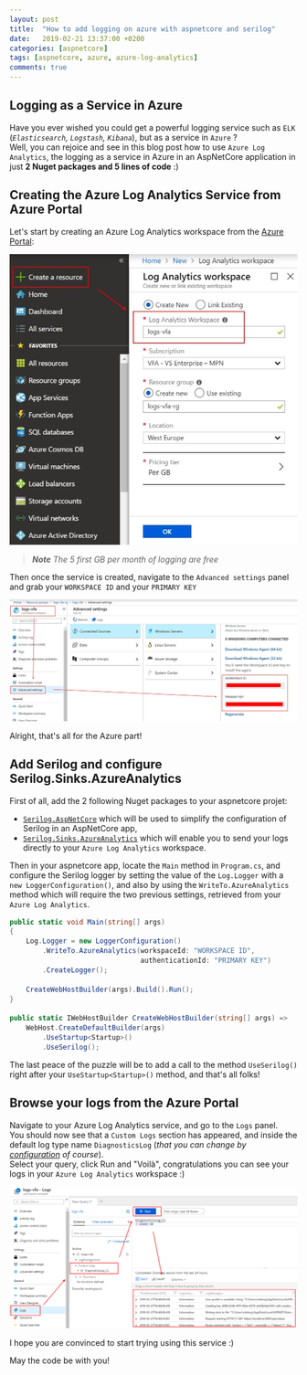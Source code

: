 ```yaml
---
layout: post
title:  "How to add logging on azure with aspnetcore and serilog"
date:   2019-02-21 13:37:00 +0200
categories: [aspnetcore]
tags: [aspnetcore, azure, azure-log-analytics]
comments: true
---
```

## Logging as a Service in Azure
Have you ever wished you could get a powerful logging service such as `ELK` (*`Elasticsearch`, `Logstash`, `Kibana`*), but as a service in `Azure` ?  
Well, you can rejoice and see in this blog post how to use `Azure Log Analytics`, the logging as a service in Azure in an AspNetCore application in just **2 Nuget packages and 5 lines of code** :)

## Creating the Azure Log Analytics Service from Azure Portal
Let's start by creating an Azure Log Analytics workspace from the [Azure Portal](https://portal.azure.com):

![01-create-azure-log-analytics-workspace](/assets/2019-02-21/01-create-azure-log-analytics-workspace.jpg)
> ***Note** The 5 first GB per month of logging are free*

Then once the service is created, navigate to the `Advanced settings` panel and grab your `WORKSPACE ID` and your `PRIMARY KEY`

![02-get-azure-log-analytics-workspace-id-and-authentication-id-primary-key](/assets/2019-02-21/02-get-azure-log-analytics-workspace-id-and-authentication-id-primary-key.jpg)

Alright, that's all for the Azure part!
## Add Serilog and configure Serilog.Sinks.AzureAnalytics

First of all, add the 2 following Nuget packages to your aspnetcore projet:  
- [`Serilog.AspNetCore`](https://github.com/serilog/serilog-aspnetcore) which will be used to simplify the configuration of Serilog in an AspNetCore app,   
- [`Serilog.Sinks.AzureAnalytics`](https://github.com/saleem-mirza/serilog-sinks-azure-analytics) which will enable you to send your logs directly to your `Azure Log Analytics` workspace.

Then in your aspnetcore app, locate the `Main` method in `Program.cs`, and configure the Serilog logger by setting the value of the `Log.Logger` with a `new LoggerConfiguration()`, and also by using the `WriteTo.AzureAnalytics` method which will require the two previous settings, retrieved from your `Azure Log Analytics`.

```csharp
public static void Main(string[] args)
{
    Log.Logger = new LoggerConfiguration()
        .WriteTo.AzureAnalytics(workspaceId: "WORKSPACE ID", 
                                authenticationId: "PRIMARY KEY")
        .CreateLogger();

    CreateWebHostBuilder(args).Build().Run();
}

public static IWebHostBuilder CreateWebHostBuilder(string[] args) =>
    WebHost.CreateDefaultBuilder(args)
        .UseStartup<Startup>()
        .UseSerilog();
```

The last peace of the puzzle will be to add a call to the method `UseSerilog()` right after your `UseStartup<Startup>()` method, and that's all folks!

## Browse your logs from the Azure Portal

Navigate to your Azure Log Analytics service, and go to the `Logs` panel.   
You should now see that a `Custom Logs` section has appeared, and inside the default log type name `DiagnosticsLog` (*that you can change by [configuration](https://github.com/saleem-mirza/serilog-sinks-azure-analytics#getting-started) of course*).   
Select your query, click Run and "Voilà", congratulations you can see your logs in your `Azure Log Analytics` workspace :) 

![03-visualize-azure-log-analytics-logs-from-azure-portal](/assets/2019-02-21/03-visualize-azure-log-analytics-logs-from-azure-portal.PNG)

I hope you are convinced to start trying using this service :)

May the code be with you!
